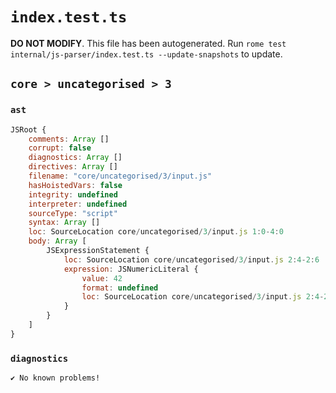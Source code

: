 # `index.test.ts`

**DO NOT MODIFY**. This file has been autogenerated. Run `rome test internal/js-parser/index.test.ts --update-snapshots` to update.

## `core > uncategorised > 3`

### `ast`

```javascript
JSRoot {
	comments: Array []
	corrupt: false
	diagnostics: Array []
	directives: Array []
	filename: "core/uncategorised/3/input.js"
	hasHoistedVars: false
	integrity: undefined
	interpreter: undefined
	sourceType: "script"
	syntax: Array []
	loc: SourceLocation core/uncategorised/3/input.js 1:0-4:0
	body: Array [
		JSExpressionStatement {
			loc: SourceLocation core/uncategorised/3/input.js 2:4-2:6
			expression: JSNumericLiteral {
				value: 42
				format: undefined
				loc: SourceLocation core/uncategorised/3/input.js 2:4-2:6
			}
		}
	]
}
```

### `diagnostics`

```
✔ No known problems!

```
